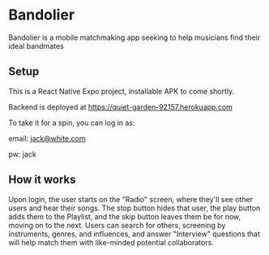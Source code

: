# Bandolier
Bandolier is a mobile matchmaking app seeking to help musicians find their ideal bandmates


## Setup
This is a React Native Expo project, installable APK to come shortly.

Backend is deployed at https://quiet-garden-92157.herokuapp.com

To take it for a spin, you can log in as: 

email: jack@white.com

pw: jack

## How it works

Upon login, the user starts on the "Radio" screen, where they'll see other users and hear their songs. The stop button hides that user, the play button adds them to the Playlist, and the skip button leaves them be for now, moving on to the next. Users can search for others, screening by instruments, genres, and influences, and answer "Interview" questions that will help match them with like-minded potential collaborators. 



